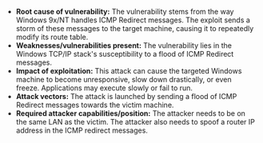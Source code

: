 - **Root cause of vulnerability:** The vulnerability stems from the way Windows 9x/NT handles ICMP Redirect messages. The exploit sends a storm of these messages to the target machine, causing it to repeatedly modify its route table.
- **Weaknesses/vulnerabilities present:** The vulnerability lies in the Windows TCP/IP stack's susceptibility to a flood of ICMP Redirect messages.
- **Impact of exploitation:** This attack can cause the targeted Windows machine to become unresponsive, slow down drastically, or even freeze. Applications may execute slowly or fail to run.
- **Attack vectors:** The attack is launched by sending a flood of ICMP Redirect messages towards the victim machine.
- **Required attacker capabilities/position:** The attacker needs to be on the same LAN as the victim. The attacker also needs to spoof a router IP address in the ICMP redirect messages.